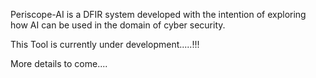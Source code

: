 Periscope-AI is a DFIR system developed with the intention of exploring how AI can be used in the domain of cyber security.



This Tool is currently under development.....!!!

More details to come....
